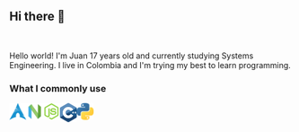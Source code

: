 ## Hi there 👋
<br>

Hello world!
I'm Juan 17 years old and currently studying Systems Engineering.
I live in Colombia and I'm trying my best to learn programming.

### What I commonly use
<img align="left" alt="C" width="30px" src="https://github.com/Adrephos/Adrephos/blob/master/archlinux.png" style="max-width:100%;">
<img align="left" alt="C" width="30px" src="https://github.com/Adrephos/Adrephos/blob/master/neovim.png" style="max-width:100%;">
<img align="left" alt="C" width="30px" src="https://github.com/Adrephos/Adrephos/blob/master/nodejs.png" style="max-width:100%;">
<img align="left" alt="C" width="30px" src="https://github.com/Adrephos/Adrephos/blob/master/c++.png" style="max-width:100%;">
<img align="left" alt="C" width="30px" src="https://github.com/Adrephos/Adrephos/blob/master/python.png" style="max-width:100%;">
